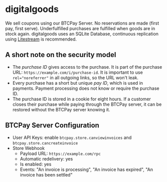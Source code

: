 # digitalgoods

We sell coupons using our BTCPay Server. No reservations are made (first pay, first serve). Underfulfilled purchases are fulfilled when goods are in stock again. digitalgoods uses an SQLite Database, continuous replication using [Litestream](https://litestream.io) is recommended.

## A short note on the security model

* The _purchase ID_ gives access to the purchase. It is part of the purchase URL: `https://example.com/i/purchase-id`. It is important to use `rel="noreferrer"` in all outgoing links, so the URL won't leak.
* Every purchase has a short but unique _pay ID_, which is used in payments. Payment processing does not know or require the purchase ID.
* The purchase ID is stored in a cookie for eight hours. If a customer closes their purchase while paying through the BTCPay server, it can be restored without the BTCPay server knowing it.

## BTCPay Server Configuration

* User API Keys: enable `btcpay.store.canviewinvoices` and `btcpay.store.cancreateinvoice`
* Store Webhook
  * Payload URL: `https://example.com/rpc`
  * Automatic redelivery: yes
  * Is enabled: yes
  * Events: "An invoice is processing", "An invoice has expired", "An invoice has been settled"
